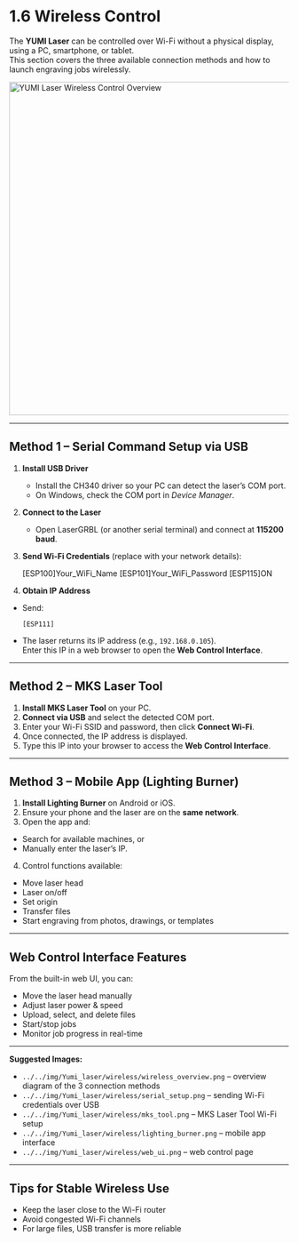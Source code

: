 # 1.6 Wireless Control

The **YUMI Laser** can be controlled over Wi-Fi without a physical display, using a PC, smartphone, or tablet.  
This section covers the three available connection methods and how to launch engraving jobs wirelessly.

<img src="../../img/Yumi_laser/wireless/wireless_overview.png" width="600" alt="YUMI Laser Wireless Control Overview">

---

## Method 1 – Serial Command Setup via USB

1. **Install USB Driver**  
   - Install the CH340 driver so your PC can detect the laser’s COM port.  
   - On Windows, check the COM port in *Device Manager*.

2. **Connect to the Laser**  
   - Open LaserGRBL (or another serial terminal) and connect at **115200 baud**.

3. **Send Wi-Fi Credentials** (replace with your network details):  

    [ESP100]Your_WiFi_Name
    [ESP101]Your_WiFi_Password
    [ESP115]ON

4. **Obtain IP Address**  
- Send:  
  ```
  [ESP111]
  ```
- The laser returns its IP address (e.g., `192.168.0.105`).  
  Enter this IP in a web browser to open the **Web Control Interface**.

---

## Method 2 – MKS Laser Tool

1. **Install MKS Laser Tool** on your PC.  
2. **Connect via USB** and select the detected COM port.  
3. Enter your Wi-Fi SSID and password, then click **Connect Wi-Fi**.  
4. Once connected, the IP address is displayed.  
5. Type this IP into your browser to access the **Web Control Interface**.

---

## Method 3 – Mobile App (Lighting Burner)

1. **Install Lighting Burner** on Android or iOS.  
2. Ensure your phone and the laser are on the **same network**.  
3. Open the app and:
- Search for available machines, or
- Manually enter the laser’s IP.
4. Control functions available:
- Move laser head
- Laser on/off
- Set origin
- Transfer files
- Start engraving from photos, drawings, or templates

---

## Web Control Interface Features

From the built-in web UI, you can:
- Move the laser head manually
- Adjust laser power & speed
- Upload, select, and delete files
- Start/stop jobs
- Monitor job progress in real-time

---

**Suggested Images:**
- `../../img/Yumi_laser/wireless/wireless_overview.png` – overview diagram of the 3 connection methods
- `../../img/Yumi_laser/wireless/serial_setup.png` – sending Wi-Fi credentials over USB
- `../../img/Yumi_laser/wireless/mks_tool.png` – MKS Laser Tool Wi-Fi setup
- `../../img/Yumi_laser/wireless/lighting_burner.png` – mobile app interface
- `../../img/Yumi_laser/wireless/web_ui.png` – web control page

---

## Tips for Stable Wireless Use
- Keep the laser close to the Wi-Fi router
- Avoid congested Wi-Fi channels
- For large files, USB transfer is more reliable